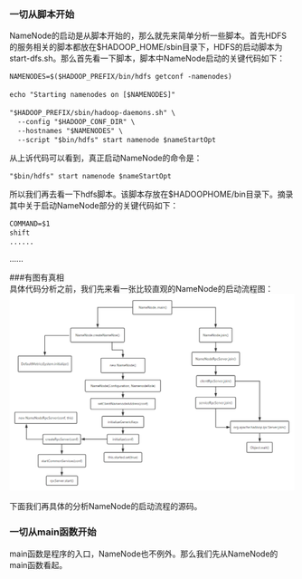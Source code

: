### 一切从脚本开始  
NameNode的启动是从脚本开始的，那么就先来简单分析一些脚本。首先HDFS的服务相关的脚本都放在$HADOOP_HOME/sbin目录下，HDFS的启动脚本为start-dfs.sh。那么首先看一下脚本，脚本中NameNode启动的关键代码如下：  
```shell
NAMENODES=$($HADOOP_PREFIX/bin/hdfs getconf -namenodes)

echo "Starting namenodes on [$NAMENODES]"

"$HADOOP_PREFIX/sbin/hadoop-daemons.sh" \
  --config "$HADOOP_CONF_DIR" \
  --hostnames "$NAMENODES" \
  --script "$bin/hdfs" start namenode $nameStartOpt
```  
从上诉代码可以看到，真正启动NameNode的命令是：
```shell
"$bin/hdfs" start namenode $nameStartOpt
```   
所以我们再去看一下hdfs脚本。该脚本存放在$HADOOPHOME/bin目录下。摘录其中关于启动NameNode部分的关键代码如下：
```shell
COMMAND=$1
shift
......

```  
......  

###有图有真相  
具体代码分析之前，我们先来看一张比较直观的NameNode的启动流程图：  
![image](/HDFS/Images/hdfs-namenode-start.png)

下面我们再具体的分析NameNode的启动流程的源码。  

### 一切从main函数开始  
main函数是程序的入口，NameNode也不例外。那么我们先从NameNode的main函数看起。  
```java

```
